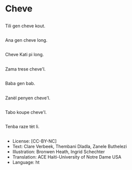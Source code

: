 # Cheve

##
Tili gen cheve kout.

##
Ana gen cheve long.

##
Cheve Kati pi long.

##
Zama trese cheve'l.

##
Baba gen bab.

##
Zanèl penyen cheve'l.

##
Tabo koupe cheve'l.

##
Tenba raze tèt li.

##
* License: [CC-BY-NC]
* Text: Clare Verbeek, Thembani Dladla, Zanele Buthelezi
* Illustration: Bronwen Heath, Ingrid Schechter
* Translation: ACE Haiti-University of Notre Dame USA
* Language: ht
